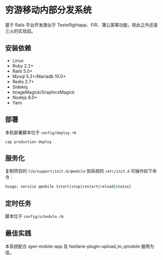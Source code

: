 # 穷游移动内部分发系统

基于 Rails 平台开发类似于 Testeflightapp、FIR、蒲公英等功能，除此之外还是三火的实验田。

## 安装依赖

- Linux
- Ruby 2.2+
- Rails 5.0+
- Mysql 5.3+/Mariadb 10.0+
- Redis 2.7+
- Sidekiq
- ImageMagick/GraphicsMagick
- Nodejs 6.0+
- Yarn

## 部署

本机部署脚本位于 `config/deploy.rb`

```
cap production deploy
```

## 服务化

复制项目的 `lib/support/init.d/qmobile` 到系统的 `/etc/init.d` 可操作如下命令：

```bash
Usage: service qmobile {start|stop|restart|reload|status}
```

## 定时任务

脚本位于 `config/schedule.rb`

## 最佳实践

本系统配合 qyer-mobile-app 及 fastlane-plugin-upload_to_qmobile 服用为佳。
